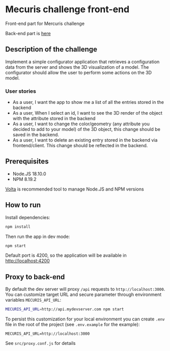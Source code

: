 # Mecuris challenge front-end

Front-end part for Mercuris challenge

Back-end part is [here](https://github.com/mdafanasev/mecuris-challenge-backend)

## Description of the challenge

Implement a simple configurator application that retrieves a configuration data from the server and
shows the 3D visualization of a model. The configurator should allow the user to perform some actions
on the 3D model.

### User stories

- As a user, I want the app to show me a list of all the entries stored in the backend
- As a user, When I select an id, I want to see the 3D render of the object with the attribute stored
  in the backend
- As a user, I want to change the color/geometry (any attribute you decided to add to your model)
  of the 3D object, this change should be saved in the backend.
- As a user, I want to delete an existing entry stored in the backend via frontend/client. This
  change should be reflected in the backend.

## Prerequisites

- Node.JS 18.10.0
- NPM 8.19.2

[Volta](https://volta.sh/) is recommended tool to manage Node.JS and NPM versions

## How to run

Install dependencies:

```bash
npm install
```

Then run the app in dev mode:

```bash
npm start
```

Default port is 4200, so the application will be available in [http://localhost:4200](http://localhost:4200)

## Proxy to back-end

By default the dev server will proxy `/api` requests to `http://localhost:3000`.
You can customize target URL and secure parameter through environment variables `MECURIS_API_URL`:

```bash
MECURIS_API_URL=http://api.mydevserver.com npm start
```

To persist this customization for your local environment you can create `.env` file in the root of the project 
(see `.env.example` for the example):

```
MECURIS_API_URL=http://localhost:3000
```

See `src/proxy.conf.js` for details



